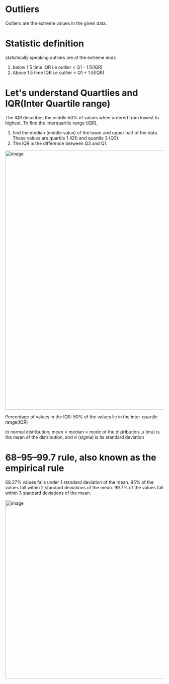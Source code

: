 # Outliers
Outliers are the extreme values in the given data. 

# Statistic definition
statistically speaking outliers are at the extreme ends 
1. below 1.5 time IQR i.e outlier < Q1 - 1.5(IQR)
2. Above 1.5 time IQR i.e outlier > Q1 + 1.5(IQR)

# Let's understand Quartlies and IQR(Inter Quartile range)
The IQR describes the middle 50% of values when ordered from lowest to highest. To find the interquartile range (IQR), 
1. find the median (middle value) of the lower and upper half of the data. These values are quartile 1 (Q1) and quartile 3 (Q3). 
2. The IQR is the difference between Q3 and Q1.

<img width="824" alt="image" src="https://user-images.githubusercontent.com/31846843/173164083-5d1b7b46-7b91-4cb9-9751-1cf6d13df7aa.png">

Percentage of values in the IQR:
50% of the values lie in the inter-quartile range(IQR)

In normal distribution, mean = median = mode of the distribution.
μ (mu) is the mean of the distribution, and σ (sigma) is its standard deviation

# 68–95–99.7 rule, also known as the empirical rule
68.27% values falls under 1 standard deviation of the mean.
95% of the values fall within 2 standard deviations of the mean.
99.7% of the values fall within 3 standard deviations of the mean.

<img width="568" alt="image" src="https://user-images.githubusercontent.com/31846843/173164241-7e1292ae-b399-4e73-9915-5b985c715a91.png">



